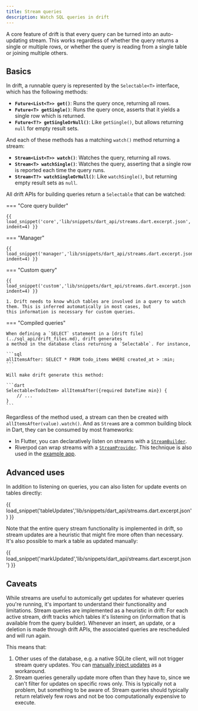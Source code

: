 ```yaml
---
title: Stream queries
description: Watch SQL queries in drift
---
```


A core feature of drift is that every query can be turned into an auto-updating stream.
This works regardless of whether the query returns a single or multiple rows, or whether
the query is reading from a single table or joining multiple others.

## Basics

In drift, a runnable query is represented by the `Selectable<T>` interface, which has the following
methods:

- __`Future<List<T>> get()`__: Runs the query once, returning all rows.
- __`Future<T> getSingle()`__: Runs the query once, asserts that it yields a single row which is returned.
- __`Future<T?> getSingleOrNull()`__: Like `getSingle()`, but allows returning `null` for empty result sets.

And each of these methods has a matching `watch()` method returning a stream:

- __`Stream<List<T>> watch()`__: Watches the query, returning all rows.
- __`Stream<T> watchSingle()`__: Watches the query, asserting that a single row is reported each time the query runs.
- __`Stream<T?> watchSingleOrNull()`__: Like `watchSingle()`, but returning empty result sets as `null`.

All drift APIs for building queries return a `Selectable` that can be watched:

=== "Core query builder"

    {{ load_snippet('core','lib/snippets/dart_api/streams.dart.excerpt.json', indent=4) }}
=== "Manager"

    {{ load_snippet('manager','lib/snippets/dart_api/streams.dart.excerpt.json', indent=4) }}
=== "Custom query"

    {{ load_snippet('custom','lib/snippets/dart_api/streams.dart.excerpt.json', indent=4) }}

    1. Drift needs to know which tables are involved in a query to watch them. This is inferred automatically in most cases, but
    this information is necessary for custom queries.
=== "Compiled queries"

    When defining a `SELECT` statement in a [drift file](../sql_api/drift_files.md), drift generates
    a method in the database class returning a `Selectable`. For instance,

    ```sql
    allItemsAfter: SELECT * FROM todo_items WHERE created_at > :min;
    ```

    Will make drift generate this method:

    ```dart
    Selectable<TodoItem> allItemsAfter({required DateTime min}) {
        // ...
    }
    ```

Regardless of the method used, a stream can then be created
with `allItemsAfter(value).watch()`.
And as `Stream`s are a common building block in Dart, they can be consumed by most frameworks:

- In Flutter, you can declaratively listen on streams with a [`StreamBuilder`](https://api.flutter.dev/flutter/widgets/StreamBuilder-class.html).
- Riverpod can wrap streams with a [`StreamProvider`](https://riverpod.dev/docs/providers/stream_provider).
  This technique is also used in the [example app](https://github.com/simolus3/drift/blob/79e696719aa5d44b5edd30eb886e1fe5443a8b8f/examples/app/lib/screens/home/state.dart#L7-L12).

## Advanced uses

In addition to listening on queries, you can also listen for update events on tables directly:

{{ load_snippet('tableUpdates','lib/snippets/dart_api/streams.dart.excerpt.json') }}

Note that the entire query stream functionality is implemented in drift,
so stream updates are a heuristic that might fire more often than necessary.
It's also possible to mark a table as updated manually:

{{ load_snippet('markUpdated','lib/snippets/dart_api/streams.dart.excerpt.json') }}

## Caveats

While streams are useful to automically get updates for whatever queries you're running, it's
important to understand their functionality and limitations.
Stream queries are implemented as a heuristic in drift: For each active stream, drift tracks
which tables it's listening on (information that is available from the query builder).
Whenever an insert, an update, or a deletion is made through drift APIs, the associated
queries are rescheduled and will run again.

This means that:

1. Other uses of the database, e.g. a native SQLite client, will not trigger stream query
   updates. You can [manually inject updates](#advanced-uses) as a workaround.
2. Stream queries generally update more often than they have to, since we can't filter for
   updates on specific rows only.
   This is typically not a problem, but something to be aware of. Stream queries should typically
   return relatively few rows and not be too computationally expensive to execute.
